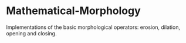 # Mathematical-Morphology
Implementations of the basic morphological operators: erosion, dilation, opening and closing.
